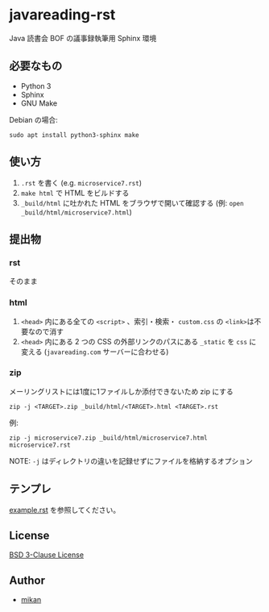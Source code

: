 # javareading-rst

Java 読書会 BOF の議事録執筆用 Sphinx 環境

## 必要なもの

- Python 3
- Sphinx
- GNU Make

Debian の場合:

```
sudo apt install python3-sphinx make
```

## 使い方

1. `.rst` を書く (e.g. `microservice7.rst`)
2. `make html` で HTML をビルドする
3. `_build/html` に吐かれた HTML をブラウザで開いて確認する (例: `open _build/html/microservice7.html`)

## 提出物

### rst

そのまま

### html

1. `<head>` 内にある全ての `<script>` 、索引・検索・ `custom.css` の `<link>`は不要なので消す
2. `<head>` 内にある 2 つの CSS の外部リンクのパスにある `_static` を `css` に変える (`javareading.com` サーバーに合わせる)

### zip

メーリングリストには1度に1ファイルしか添付できないため zip にする

```
zip -j <TARGET>.zip _build/html/<TARGET>.html <TARGET>.rst
```

例:

```
zip -j microservice7.zip _build/html/microservice7.html microservice7.rst
```

NOTE: `-j` はディレクトリの違いを記録せずにファイルを格納するオプション

## テンプレ

[example.rst](example.rst) を参照してください。

## License

[BSD 3-Clause License](LICENSE)

## Author

- [mikan](https://github.com/mikan)
